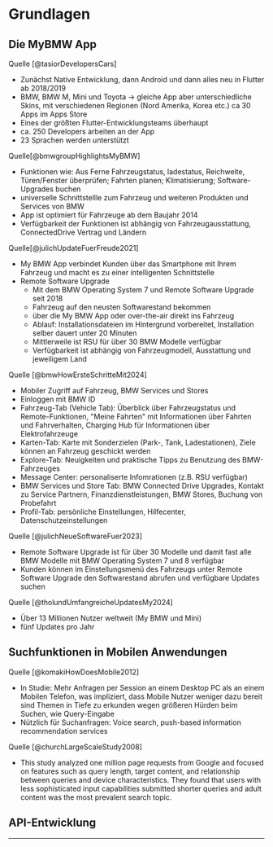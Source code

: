 # Grundlagen

## Die MyBMW App

Quelle [@tasiorDevelopersCars]
- Zunächst Native Entwicklung, dann Android und dann alles neu in Flutter ab 2018/2019
-  BMW, BMW M, Mini und Toyota -> gleiche App aber unterschiedliche Skins, mit verschiedenen Regionen (Nord Amerika, Korea etc.) ca 30 Apps im Apps Store
- Eines der größten Flutter-Entwicklungsteams überhaupt
- ca. 250 Developers arbeiten an der App
- 23 Sprachen werden unterstützt

Quelle[@bmwgroupHighlightsMyBMW]
- Funktionen wie: Aus Ferne Fahrzeugstatus, ladestatus, Reichweite, Türen/Fenster überprüfen; Fahrten planen; Klimatisierung; Software-Upgrades buchen
- universelle Schnittstellle zum Fahrzeug und weiteren Produkten und Services von BMW
- App ist optimiert für Fahrzeuge ab dem Baujahr 2014
- Verfügbarkeit der Funktionen ist abhängig von Fahrzeugausstattung, ConnectedDrive Vertrag und Ländern

Quelle[@julichUpdateFuerFreude2021]
- My BMW App verbindet Kunden über das Smartphone mit Ihrem Fahrzeug und macht es zu einer intelligenten Schnittstelle
- Remote Software Upgrade
    - Mit dem BMW Operating System 7 und Remote Software Upgrade seit 2018
    - Fahrzeug auf den neusten Softwarestand bekommen
    - über die My BMW App oder over-the-air direkt ins Fahrzeug
    - Ablauf: Installationsdateien im Hintergrund vorbereitet, Installation selber dauert unter 20 Minuten
    - Mittlerweile ist RSU für über 30 BMW Modelle verfügbar
    - Verfügbarkeit ist abhängig von Fahrzeugmodell, Ausstattung und jeweiligem Land

Quelle [@bmwHowErsteSchritteMit2024]
- Mobiler Zugriff auf Fahrzeug, BMW Services und Stores
- Einloggen mit BMW ID
- Fahrzeug-Tab (Vehicle Tab): Überblick über Fahrzeugstatus und Remote-Funktionen, "Meine Fahrten" mit Informationen über Fahrten und Fahrverhalten, Charging Hub für Informationen über Elektrofahrzeuge
- Karten-Tab: Karte mit Sonderzielen (Park-, Tank, Ladestationen), Ziele können an Fahrzeug geschickt werden
- Explore-Tab: Neuigkeiten und praktische Tipps zu Benutzung des BMW-Fahrzeuges
- Message Center: personaliserte Infomrationen (z.B. RSU verfügbar)
- BMW Services und Store Tab: BMW Connected Drive Upgrades, Kontakt zu Service Partnern, Finanzdienstleistungen, BMW Stores, Buchung von Probefahrt
- Profil-Tab: persönliche Einstellungen, Hilfecenter, Datenschutzeinstellungen

Quelle [@julichNeueSoftwareFuer2023]
- Remote Software Upgrade ist für über 30 Modelle und damit fast alle BMW Modelle mit BMW Operating System 7 und 8 verfügbar
- Kunden können im Einstellungsmenü des Fahrzeugs unter Remote Software Upgrade den Softwarestand abrufen und verfügbare Updates suchen

Quelle [@tholundUmfangreicheUpdatesMy2024]
- Über 13 Millionen Nutzer weltweit (My BMW und Mini)
- fünf Updates pro Jahr


## Suchfunktionen in Mobilen Anwendungen

Quelle [@komakiHowDoesMobile2012]
- In Studie: Mehr Anfragen per Session an einem Desktop PC als an einem Mobilen Telefon, was impliziert, dass Mobile Nutzer weniger dazu bereit sind Themen in Tiefe zu erkunden wegen größeren Hürden beim Suchen, wie Query-Eingabe
- Nützlich für Suchanfragen: Voice search, push-based information recommendation services

Quelle [@churchLargeScaleStudy2008]
- This study analyzed one million page requests from Google and focused on features such as query length, target content, and relationship between queries and device characteristics. They found that users with less sophisticated input capabilities submitted shorter queries and adult content was the most prevalent search topic. 

## API-Entwicklung

------

